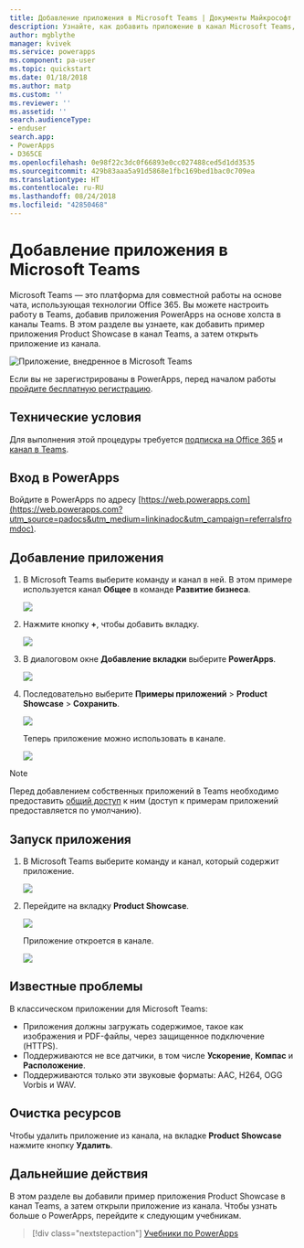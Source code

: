 ```yaml
---
title: Добавление приложения в Microsoft Teams | Документы Майкрософт
description: Узнайте, как добавить приложение в канал Microsoft Teams, чтобы любой пользователь, которому был предоставлен общий доступ к этому приложению, мог открыть его в данном канале.
author: mgblythe
manager: kvivek
ms.service: powerapps
ms.component: pa-user
ms.topic: quickstart
ms.date: 01/18/2018
ms.author: matp
ms.custom: ''
ms.reviewer: ''
ms.assetid: ''
search.audienceType:
- enduser
search.app:
- PowerApps
- D365CE
ms.openlocfilehash: 0e98f22c3dc0f66893e0cc027488ced5d1dd3535
ms.sourcegitcommit: 429b83aaa5a91d5868e1fbc169bed1bac0c709ea
ms.translationtype: HT
ms.contentlocale: ru-RU
ms.lasthandoff: 08/24/2018
ms.locfileid: "42850468"
---
```

# <a name="add-an-app-to-microsoft-teams"></a>Добавление приложения в Microsoft Teams

Microsoft Teams — это платформа для совместной работы на основе чата, использующая технологии Office 365. Вы можете настроить работу в Teams, добавив приложения PowerApps на основе холста в каналы Teams. В этом разделе вы узнаете, как добавить пример приложения Product Showcase в канал Teams, а затем открыть приложение из канала. 

![Приложение, внедренное в Microsoft Teams](./media/open-app-embedded-in-teams/embedded-app.png)

Если вы не зарегистрированы в PowerApps, перед началом работы [пройдите бесплатную регистрацию](https://web.powerapps.com/signup?redirect=marketing&email=).

## <a name="prerequisites"></a>Технические условия

Для выполнения этой процедуры требуется [подписка на Office 365](https://signup.microsoft.com/Signup?OfferId=467eab54-127b-42d3-b046-3844b860bebf&dl=O365_BUSINESS_PREMIUM&ali=1) и [канал в Teams](https://www.youtube.com/watch?v=he2f1quaR7M).

## <a name="sign-in-to-powerapps"></a>Вход в PowerApps

Войдите в PowerApps по адресу [https://web.powerapps.com](https://web.powerapps.com?utm_source=padocs&utm_medium=linkinadoc&utm_campaign=referralsfromdoc).

## <a name="add-an-app"></a>Добавление приложения

1. В Microsoft Teams выберите команду и канал в ней. В этом примере используется канал **Общее** в команде **Развитие бизнеса**.

    ![](./media/open-app-embedded-in-teams/teams-select-channel.png)

2. Нажмите кнопку **+**, чтобы добавить вкладку.

    ![](./media/open-app-embedded-in-teams/teams-add-tab.png)

3. В диалоговом окне **Добавление вкладки** выберите **PowerApps**.

    ![](./media/open-app-embedded-in-teams/add-a-tab.png)

4. Последовательно выберите **Примеры приложений** > **Product Showcase** > **Сохранить**.

    ![](./media/open-app-embedded-in-teams/select-an-app.png)

    Теперь приложение можно использовать в канале.

    ![](./media/open-app-embedded-in-teams/app-in-channel.png)

> [!NOTE]
> Перед добавлением собственных приложений в Teams необходимо предоставить [общий доступ](../maker/canvas-apps/share-app.md) к ним (доступ к примерам приложений предоставляется по умолчанию).

## <a name="open-an-app"></a>Запуск приложения

1. В Microsoft Teams выберите команду и канал, который содержит приложение.

    ![](./media/open-app-embedded-in-teams/teams-select-channel.png)

2. Перейдите на вкладку **Product Showcase**.

    ![](./media/open-app-embedded-in-teams/open-tab.png)

    Приложение откроется в канале.

    ![](./media/open-app-embedded-in-teams/app-in-channel.png)

## <a name="known-issues"></a>Известные проблемы

В классическом приложении для Microsoft Teams:

* Приложения должны загружать содержимое, такое как изображения и PDF-файлы, через защищенное подключение (HTTPS).
* Поддерживаются не все датчики, в том числе **Ускорение**, **Компас** и **Расположение**.
* Поддерживаются только эти звуковые форматы: AAC, H264, OGG Vorbis и WAV.

## <a name="clean-up-resources"></a>Очистка ресурсов

Чтобы удалить приложение из канала, на вкладке **Product Showcase** нажмите кнопку **Удалить**.

## <a name="next-steps"></a>Дальнейшие действия

В этом разделе вы добавили пример приложения Product Showcase в канал Teams, а затем открыли приложение из канала. Чтобы узнать больше о PowerApps, перейдите к следующим учебникам.

> [!div class="nextstepaction"]
> [Учебники по PowerApps](../maker/canvas-apps/get-started-create-from-blank.md)

